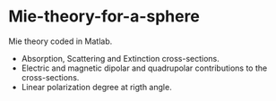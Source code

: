 
# Mie-theory-for-a-sphere

Mie theory coded in Matlab.

* Absorption, Scattering and Extinction cross-sections.
* Electric and magnetic dipolar and quadrupolar contributions to the cross-sections.
* Linear polarization degree at rigth angle.
